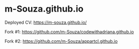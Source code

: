 # m-Souza.github.io

Deployed CV: https://m-souza.github.io/

Fork #1: https://github.com/m-Souza/codewithadriana.github.io

Fork #2: https://github.com/m-Souza/appartcl.github.io